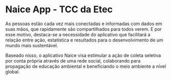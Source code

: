 # Naice App - TCC da Etec
As pessoas estão cada vez mais conectadas e informadas com dados em suas mãos, que rapidamente são compartilhados para todos verem. E por esse motivo, destaca-se a necessidade do aplicativo que facilitará a relação entre ação, estatística e resultados para o desenvolvimento de um mundo mais sustentável.

Baseado nisso, o aplicativo Naice visa estimular a ação de coleta seletiva por conta própria através de uma rede social, colaborando para propagação de educação ambiental e beneficiando o meio ambiente a nível global.
